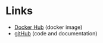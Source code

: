 # Links
- [Docker Hub](https://hub.docker.com/r/kitdm/metastore2) (docker image)
- [gitHub](https://github.com/kit-data-manager/metastore2) (code and documentation)